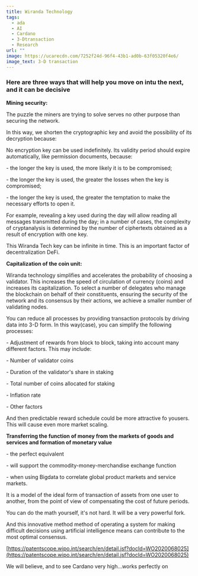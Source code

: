 ```yaml
---
title: Wiranda Technology
tags:
  - ada
  - AI
  - Cardano
  - 3-Dtransaction
  - Research
url: ""
image: https://ucarecdn.com/7252f24d-96f4-43b1-ad0b-63f05320f4e6/
image_text: 3-D transaction
---
```


### **Here are three ways that will help you move on intu the next, and it can be decisive**

**Mining security:**

The puzzle the miners are trying to solve serves no other purpose than securing the network.

In this way, we shorten the cryptographic key and avoid the possibility of its decryption because:

No encryption key can be used indefinitely. Its validity period should expire automatically, like permission documents, because:

\- the longer the key is used, the more likely it is to be compromised;

\- the longer the key is used, the greater the losses when the key is compromised;

\- the longer the key is used, the greater the temptation to make the necessary efforts to open it.

For example, revealing a key used during the day will allow reading all messages transmitted during the day; in a number of cases, the complexity of cryptanalysis is determined by the number of ciphertexts obtained as a result of encryption with one key.

This Wiranda Tech key can be infinite in time. This is an important factor of decentralization DeFi.

**Capitalization of the coin unit:**

Wiranda technology simplifies and accelerates the probability of choosing a validator. This increases the speed of circulation of currency (coins) and increases its capitalization. To select a number of delegates who manage the blockchain on behalf of their constituents, ensuring the security of the network and its consensus by their actions, we achieve a smaller number of validating nodes.

You can reduce all processes by providing transaction protocols by driving data into 3-D form. In this way(case), you can simplify the following processes:

\- Adjustment of rewards from block to block, taking into account many different factors. This may include:

\- Number of validator coins

\- Duration of the validator's share in staking

\- Total number of coins allocated for staking

\- Inflation rate

\- Other factors

And then predictable reward schedule could be more attractive fo yousers. This will cause even more market scaling.

**Transferring the function of money from the markets of goods and services and formation of monetary value**

\- the perfect equivalent

\- will support the commodity-money-merchandise exchange function

\- when using Bigdata to correlate global product markets and service markets.

It is a model of the ideal form of transaction of assets from one user to another, from the point of view of compensating the cost of future periods.

You can do the math yourself, it's not hard. It will be a very powerful fork.

And this innovative method method of operating a system for making difficult decisions using artificial intelligence means can contribute to the most optimal consensus.

[https://patentscope.wipo.int/search/en/detail.jsf?docId=WO2020068025](https://patentscope.wipo.int/search/en/detail.jsf?docId=WO2020068025)

We will believe, and to see Cardano very high…works perfectly on <haskell>
